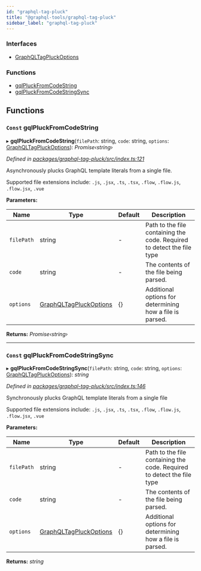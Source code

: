 ```yaml
---
id: "graphql-tag-pluck"
title: "@graphql-tools/graphql-tag-pluck"
sidebar_label: "graphql-tag-pluck"
---
```


### Interfaces

* [GraphQLTagPluckOptions](../interfaces/_graphql_tag_pluck_src_index_.graphqltagpluckoptions)

### Functions

* [gqlPluckFromCodeString](_graphql_tag_pluck_src_index_.md#const-gqlpluckfromcodestring)
* [gqlPluckFromCodeStringSync](_graphql_tag_pluck_src_index_.md#const-gqlpluckfromcodestringsync)

## Functions

### `Const` gqlPluckFromCodeString

▸ **gqlPluckFromCodeString**(`filePath`: string, `code`: string, `options`: [GraphQLTagPluckOptions](../interfaces/_graphql_tag_pluck_src_index_.graphqltagpluckoptions)): *Promise‹string›*

*Defined in [packages/graphql-tag-pluck/src/index.ts:121](https://github.com/ardatan/graphql-tools/blob/master/packages/graphql-tag-pluck/src/index.ts#L121)*

Asynchronously plucks GraphQL template literals from a single file.

Supported file extensions include: `.js`, `.jsx`, `.ts`, `.tsx`, `.flow`, `.flow.js`, `.flow.jsx`, `.vue`

**Parameters:**

Name | Type | Default | Description |
------ | ------ | ------ | ------ |
`filePath` | string | - | Path to the file containing the code. Required to detect the file type |
`code` | string | - | The contents of the file being parsed. |
`options` | [GraphQLTagPluckOptions](../interfaces/_graphql_tag_pluck_src_index_.graphqltagpluckoptions) | {} | Additional options for determining how a file is parsed.  |

**Returns:** *Promise‹string›*

___

### `Const` gqlPluckFromCodeStringSync

▸ **gqlPluckFromCodeStringSync**(`filePath`: string, `code`: string, `options`: [GraphQLTagPluckOptions](../interfaces/_graphql_tag_pluck_src_index_.graphqltagpluckoptions)): *string*

*Defined in [packages/graphql-tag-pluck/src/index.ts:146](https://github.com/ardatan/graphql-tools/blob/master/packages/graphql-tag-pluck/src/index.ts#L146)*

Synchronously plucks GraphQL template literals from a single file

Supported file extensions include: `.js`, `.jsx`, `.ts`, `.tsx`, `.flow`, `.flow.js`, `.flow.jsx`, `.vue`

**Parameters:**

Name | Type | Default | Description |
------ | ------ | ------ | ------ |
`filePath` | string | - | Path to the file containing the code. Required to detect the file type |
`code` | string | - | The contents of the file being parsed. |
`options` | [GraphQLTagPluckOptions](../interfaces/_graphql_tag_pluck_src_index_.graphqltagpluckoptions) | {} | Additional options for determining how a file is parsed.  |

**Returns:** *string*
